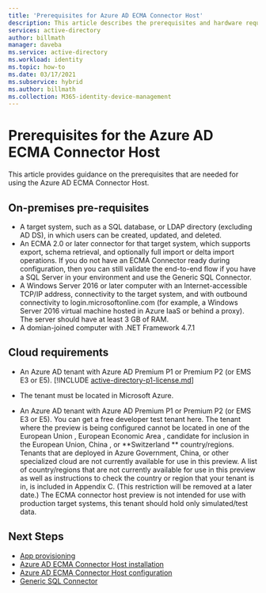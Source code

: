```yaml
---
title: 'Prerequisites for Azure AD ECMA Connector Host'
description: This article describes the prerequisites and hardware requirements you need for using the Azure AD ECMA Connector Host.
services: active-directory
author: billmath
manager: daveba
ms.service: active-directory
ms.workload: identity
ms.topic: how-to
ms.date: 03/17/2021
ms.subservice: hybrid
ms.author: billmath
ms.collection: M365-identity-device-management
---
```


# Prerequisites for the Azure AD ECMA Connector Host
This article provides guidance on the prerequisites that are needed for using the Azure AD ECMA Connector Host.


## On-premises pre-requisites
 - A target system, such as a SQL database, or LDAP directory (excluding AD DS), in which users can be created, updated, and deleted.
 - An ECMA 2.0 or later connector for that target system, which supports export, schema retrieval, and optionally full import or delta import operations. If you do not have an ECMA Connector ready during configuration, then you can still validate the end-to-end flow if you have a SQL Server in your environment and use the Generic SQL Connector.
 - A Windows Server 2016 or later computer with an Internet-accessible TCP/IP address, connectivity to the target system, and with outbound connectivity to login.microsoftonline.com (for example, a Windows Server 2016 virtual machine hosted in Azure IaaS or behind a proxy). The server should have at least 3 GB of RAM.
 - A domian-joined computer with .NET Framework 4.7.1

## Cloud requirements

 - An Azure AD tenant with Azure AD Premium P1 or Premium P2 (or EMS E3 or E5). 
    [!INCLUDE [active-directory-p1-license.md](../../../includes/active-directory-p1-license.md)]

 - The tenant must be located in Microsoft Azure.
 - An Azure AD tenant with Azure AD Premium P1 or Premium P2 (or EMS E3 or E5). You can get a free developer test tenant here. The tenant where the preview is being configured cannot be located in one of the European Union , European Economic Area , candidate for inclusion in the European Union, China , or **Switzerland ** country/regions. Tenants that are deployed in Azure Government, China, or other specialized cloud are not currently available for use in this preview. A list of country/regions that are not currently available for use in this preview as well as instructions to check the country or region that your tenant is in, is included in Appendix C. (This restriction will be removed at a later date.) The ECMA connector host preview is not intended for use with production target systems, this tenant should hold only simulated/test data.





## Next Steps

- [App provisioning](user-provisioning.md)
- [Azure AD ECMA Connector Host installation](on-prem-ecma-install.md)
- [Azure AD ECMA Connector Host configuration](on-prem-ecma-configure.md)
- [Generic SQL Connector](on-prem-sql-connector-configure.md)